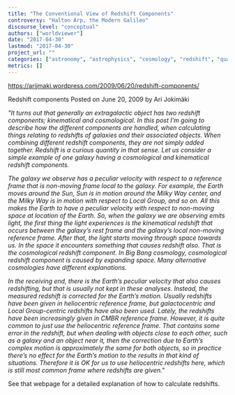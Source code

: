 ```yaml
---
title: "The Conventional View of Redshift Components"
controversy: "Halton Arp, the Modern Galileo"
discourse_level: "conceptual"
authors: ["worldviewer"]
date: "2017-04-30"
lastmod: "2017-04-30"
project_url: ""
categories: ["astronomy", "astrophysics", "cosmology", "redshift", "quasars", "halton arp"]
metrics: []
---
```


https://arijmaki.wordpress.com/2009/06/20/redshift-components/

Redshift components
Posted on June 20, 2009 by Ari Jokimäki

_"It turns out that generally an extragalactic object has two redshift components; kinematical and cosmological. In this post I’m going to describe how the different components are handled, when calculating things relating to redshifts of galaxies and their associated objects. When combining different redshift components, they are not simply added together. Redshift is a curious quantity in that sense. Let us consider a simple example of one galaxy having a cosmological and kinematical redshift components._

_The galaxy we observe has a peculiar velocity with respect to a reference frame that is non-moving frame local to the galaxy. For example, the Earth moves around the Sun, Sun is in motion around the Milky Way center, and the Milky Way is in motion with respect to Local Group, and so on. All this makes the Earth to have a peculiar velocity with respect to non-moving space at location of the Earth. So, when the galaxy we are observing emits light, the first thing the light experiences is the kinematical redshift that occurs between the galaxy’s rest frame and the galaxy’s local non-moving reference frame. After that, the light starts moving through space towards us. In the space it encounters something that causes redshift also. That is the cosmological redshift component. In Big Bang cosmology, cosmological redshift component is caused by expanding space. Many alternative cosmologies have different explanations._

_In the receiving end, there is the Earth’s peculiar velocity that also causes redshifting, but that is usually not kept in these analyses. Instead, the measured redshift is corrected for the Earth’s motion. Usually redshifts have been given in heliocentric reference frame, but galactocentric and Local Group-centric redshifts have also been used. Lately, the redshifts have been increasingly given in CMBR reference frame. However, it is quite common to just use the heliocentric reference frame. That contains some error in the redshift, but when dealing with objects close to each other, such as a galaxy and an object near it, then the correction due to Earth’s complex motion is approximately the same for both objects, so in practice there’s no effect for the Earth’s motion to the results in that kind of situations. Therefore it is OK for us to use heliocentric redshifts here, which is still most common frame where redshifts are given."_

See that webpage for a detailed explanation of how to calculate redshifts.
